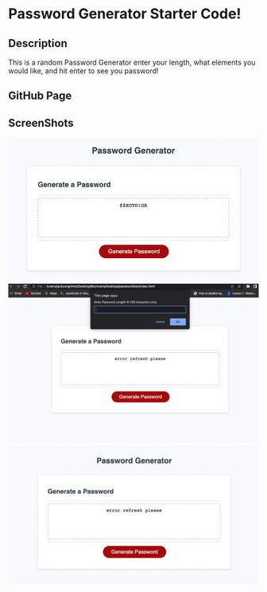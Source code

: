 # Password Generator Starter Code!

## Description
This is a random Password Generator enter your length, what elements you would like, and hit enter to see you password! 


## GitHub Page


## ScreenShots
<img src="ScreenShots1.png">
<img src="ScreenShots2.png">
<img src="ScreenShot3.png">
